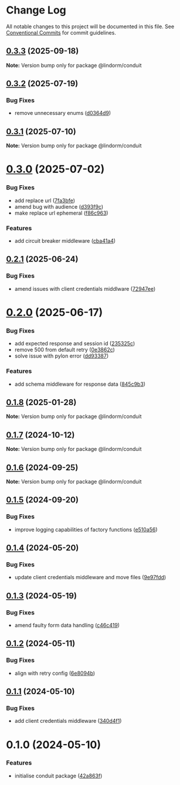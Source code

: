 # Change Log

All notable changes to this project will be documented in this file.
See [Conventional Commits](https://conventionalcommits.org) for commit guidelines.

## [0.3.3](https://github.com/lindorm-io/monorepo/compare/@lindorm/conduit@0.3.2...@lindorm/conduit@0.3.3) (2025-09-18)

**Note:** Version bump only for package @lindorm/conduit

## [0.3.2](https://github.com/lindorm-io/monorepo/compare/@lindorm/conduit@0.3.1...@lindorm/conduit@0.3.2) (2025-07-19)

### Bug Fixes

- remove unnecessary enums ([d0364d9](https://github.com/lindorm-io/monorepo/commit/d0364d97ad0dc621a1020d4ddba8d3a87959838d))

## [0.3.1](https://github.com/lindorm-io/monorepo/compare/@lindorm/conduit@0.3.0...@lindorm/conduit@0.3.1) (2025-07-10)

**Note:** Version bump only for package @lindorm/conduit

# [0.3.0](https://github.com/lindorm-io/monorepo/compare/@lindorm/conduit@0.2.1...@lindorm/conduit@0.3.0) (2025-07-02)

### Bug Fixes

- add replace url ([7fa3bfe](https://github.com/lindorm-io/monorepo/commit/7fa3bfe3350a03af886abf7727d0696fc7b2727f))
- amend bug with audience ([d393f9c](https://github.com/lindorm-io/monorepo/commit/d393f9c9495e7b5f53eb289e65fc894c8a1126a4))
- make replace url ephemeral ([f86c963](https://github.com/lindorm-io/monorepo/commit/f86c963446f43538bad32d8060117a7971a31a2a))

### Features

- add circuit breaker middleware ([cba41a4](https://github.com/lindorm-io/monorepo/commit/cba41a4cdfc302500d4112aa586b920bac4c94f6))

## [0.2.1](https://github.com/lindorm-io/monorepo/compare/@lindorm/conduit@0.2.0...@lindorm/conduit@0.2.1) (2025-06-24)

### Bug Fixes

- amend issues with client credentials middlware ([72947ee](https://github.com/lindorm-io/monorepo/commit/72947eee035707c77ba59e867aedde1d51e7c3bd))

# [0.2.0](https://github.com/lindorm-io/monorepo/compare/@lindorm/conduit@0.1.8...@lindorm/conduit@0.2.0) (2025-06-17)

### Bug Fixes

- add expected response and session id ([235325c](https://github.com/lindorm-io/monorepo/commit/235325c94696f42c0c1cabdbc9a18638e7d41c83))
- remove 500 from default retry ([0e3862c](https://github.com/lindorm-io/monorepo/commit/0e3862c37c48b12c6a252a4fea0c10b4060a92b1))
- solve issue with pylon error ([dd93387](https://github.com/lindorm-io/monorepo/commit/dd9338704f3d96e4393587b560889af4aae8c073))

### Features

- add schema middleware for response data ([845c9b3](https://github.com/lindorm-io/monorepo/commit/845c9b3501ff35b7947caf5920bf21eba0e2767b))

## [0.1.8](https://github.com/lindorm-io/monorepo/compare/@lindorm/conduit@0.1.7...@lindorm/conduit@0.1.8) (2025-01-28)

**Note:** Version bump only for package @lindorm/conduit

## [0.1.7](https://github.com/lindorm-io/monorepo/compare/@lindorm/conduit@0.1.6...@lindorm/conduit@0.1.7) (2024-10-12)

**Note:** Version bump only for package @lindorm/conduit

## [0.1.6](https://github.com/lindorm-io/monorepo/compare/@lindorm/conduit@0.1.5...@lindorm/conduit@0.1.6) (2024-09-25)

**Note:** Version bump only for package @lindorm/conduit

## [0.1.5](https://github.com/lindorm-io/monorepo/compare/@lindorm/conduit@0.1.4...@lindorm/conduit@0.1.5) (2024-09-20)

### Bug Fixes

- improve logging capabilities of factory functions ([e510a56](https://github.com/lindorm-io/monorepo/commit/e510a5679843e5120df87d60b864d2274647dc25))

## [0.1.4](https://github.com/lindorm-io/monorepo/compare/@lindorm/conduit@0.1.3...@lindorm/conduit@0.1.4) (2024-05-20)

### Bug Fixes

- update client credentials middleware and move files ([9e97fdd](https://github.com/lindorm-io/monorepo/commit/9e97fdd74be547db33eafead56a0ad6d87744871))

## [0.1.3](https://github.com/lindorm-io/monorepo/compare/@lindorm/conduit@0.1.2...@lindorm/conduit@0.1.3) (2024-05-19)

### Bug Fixes

- amend faulty form data handling ([c46c419](https://github.com/lindorm-io/monorepo/commit/c46c41965d75229636ef529a745aa70159233a46))

## [0.1.2](https://github.com/lindorm-io/monorepo/compare/@lindorm/conduit@0.1.1...@lindorm/conduit@0.1.2) (2024-05-11)

### Bug Fixes

- align with retry config ([6e8094b](https://github.com/lindorm-io/monorepo/commit/6e8094b59469c450f5d6fc05ee2cd4e23d21c1ca))

## [0.1.1](https://github.com/lindorm-io/monorepo/compare/@lindorm/conduit@0.1.0...@lindorm/conduit@0.1.1) (2024-05-10)

### Bug Fixes

- add client credentials middleware ([340d4f1](https://github.com/lindorm-io/monorepo/commit/340d4f1227f37b98f0d7c5a274b01d63fe74c9ea))

# 0.1.0 (2024-05-10)

### Features

- initialise conduit package ([42a863f](https://github.com/lindorm-io/monorepo/commit/42a863f924cac05c5220bbc82e4a193c7b781d62))

